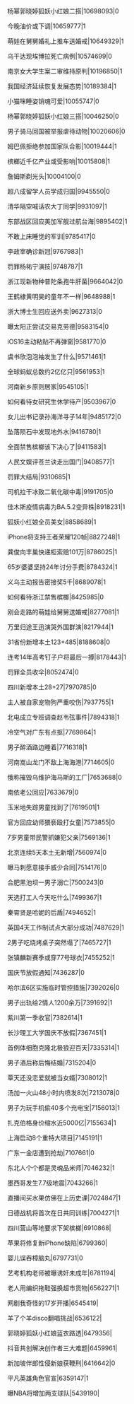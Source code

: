 杨幂郭晓婷狐妖小红娘二搭|10698093|0

今晚油价或下调|10659777|1

萌娃在舅舅婚礼上推车送婚戒|10649329|1

乌干达现埃博拉死亡病例|10574699|0

南京女大学生案二审维持原判|10196850|1

我国经济延续恢复发展态势|10189384|1

小猫咪睡姿销魂可爱|10055747|0

杨幂郭晓婷狐妖小红娘三搭|10046250|0

男子骑马回国被举报虐待动物|10020606|0

姆巴佩拒绝参加国家队合影|10019444|1

槟榔近千亿产业或受影响|10015808|1

詹姆斯剃光头|10004100|0

超八成留学人员学成归国|9945550|0

清华隔空喊话农大丁同学|9931097|1

东部战区回应美加军舰过航台海|9895402|1

不敢上床睡觉的军训|9785417|0

李政宰确诊新冠|9767983|1

罚罪杨祐宁演技|9748787|1

浙江现新物种普陀条孢牛肝菌|9664042|0

王鹤棣黄明昊的童年不一样|9648988|1

浙大博士生回应送外卖|9627313|0

曝太阳正尝试交易克劳德|9583154|0

iOS16主动粘贴不再弹窗|9581770|0

虞书欣泡泡袖发生了什么|9571461|1

全球蚂蚁总数约2亿亿只|9561953|1

河南新乡原则居家|9545105|1

如何看待女研究生休学待产|9503967|0

女儿出书记录孙海洋寻子14年|9485172|0

坠落陨石中发现地外水|9416780|1

全面禁售槟榔该下决心了|9411583|1

人民文娱评苍兰诀走出国门|9408577|1

罚罪大结局|9310685|1

司机拉干冰致二氧化碳中毒|9191705|0

佳木斯疫情病毒为BA.5.2变异株|8918231|1

狐妖小红娘全员美女|8858689|1

iPhone将支持王者荣耀120帧|8827248|1

龚俊向丰巢快递柜索赔101万|8786025|1

65岁婆婆坚持24年讨分手费|8784324|1

义乌主动报告密接奖5千|8689078|1

如何看待浙江禁售槟榔|8425985|0

刚会走路的萌娃给舅舅送婚戒|8277081|1

万里归途王迅演哭外国群演|8217944|1

31省份新增本土123+485|8188608|0

连考14年高考钉子户将最后一搏|8178443|1

罚罪全员收伞|8052474|0

四川新增本土28+27|7970785|0

主人被自家宠物狗严重咬伤|7937755|1

北电成立专班调查赵韦弦事件|7894318|1

冷空气对广东有点抠|7769864|1

男子醉酒路边睡着|7716318|1

河南嵩山龙门不敌上海海港|7714605|0

俄称摧毁乌维护海马斯的工厂|7653688|0

南依老公回应|7633679|0

玉米地失踪男童找到了|7619501|1

官方回应幼师猥亵殴打女童|7573855|0

7岁男童带民警抓嫌犯父亲|7569136|1

北京连续5天本土无新增|7560974|0

曝马刺愿意接手威少合同|7514176|0

合肥黑池坝一男子溺亡|7500243|0

天选打工人今天吃什么|7499367|1

秦霄贤是哈妮的后盾|7494652|1

英国4天工作制试点大部分成功|7487629|1

2男子吃烧烤桌子突然塌了|7465727|1

张镇麟新赛季或穿77号球衣|7455252|1

国庆节放假通知|7436287|0

哈尔滨6区实施临时管控措施|7392026|0

男子出轨给2情人1200余万|7391692|1

紫川第一季收官|7382614|1

长沙理工大学国庆不放假|7367451|1

首例体细胞克隆北极狼迎百天|7335314|1

男子酒后称后悔结婚|7315204|0

覃天还没恋爱就被当女婿|7308012|1

汤加一火山48小时内喷发8次|7213078|0

男子为玩手机偷40多个充电宝|7156013|1

扎克伯格身价缩水近5000亿|7155634|1

上海启动8个重特大项目|7145191|1

广东一金店遭到抢劫|7107661|0

东北人个个都是灵魂品米师|7046232|1

墨西哥发生7.7级地震|7043266|1

直播间买水果仿佛在上历史课|7024847|1

日德战机将首次在日共同训练|7004271|1

四川营山等地要求下架槟榔|6910868|

苹果将修复新iPhone缺陷|6799360|

婴儿误吞樟脑丸|6797731|0

艺考机构老师被曝诱奸未成年|6781194|

老人用编织拖鞋强换超市货物|6562271|1

网剧我奇怪的17岁开播|6545419|

羊了个羊disco翻唱挑战|6536122|

郭晓婷狐妖小红娘蓝衣路透|6479356|

抖音共创解决创作者三大难题|6459961|

新加坡伴郎性侵新娘获鞭刑|6416642|0

平凡英雄角色官宣|6359147|1

曝NBA将增加两支球队|5439190|

